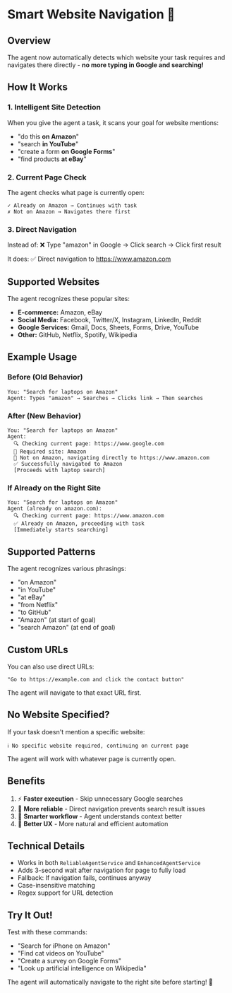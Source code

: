 # Smart Website Navigation 🚀

## Overview
The agent now automatically detects which website your task requires and navigates there directly - **no more typing in Google and searching!**

## How It Works

### 1. **Intelligent Site Detection**
When you give the agent a task, it scans your goal for website mentions:
- "do this **on Amazon**"
- "search **in YouTube**"
- "create a form **on Google Forms**"
- "find products **at eBay**"

### 2. **Current Page Check**
The agent checks what page is currently open:
```
✓ Already on Amazon → Continues with task
✗ Not on Amazon → Navigates there first
```

### 3. **Direct Navigation**
Instead of:
❌ Type "amazon" in Google → Click search → Click first result

It does:
✅ Direct navigation to https://www.amazon.com

## Supported Websites
The agent recognizes these popular sites:
- **E-commerce:** Amazon, eBay
- **Social Media:** Facebook, Twitter/X, Instagram, LinkedIn, Reddit
- **Google Services:** Gmail, Docs, Sheets, Forms, Drive, YouTube
- **Other:** GitHub, Netflix, Spotify, Wikipedia

## Example Usage

### Before (Old Behavior)
```
You: "Search for laptops on Amazon"
Agent: Types "amazon" → Searches → Clicks link → Then searches
```

### After (New Behavior)
```
You: "Search for laptops on Amazon"
Agent: 
  🔍 Checking current page: https://www.google.com
  📍 Required site: Amazon
  🚀 Not on Amazon, navigating directly to https://www.amazon.com
  ✅ Successfully navigated to Amazon
  [Proceeds with laptop search]
```

### If Already on the Right Site
```
You: "Search for laptops on Amazon"
Agent (already on amazon.com):
  🔍 Checking current page: https://www.amazon.com
  ✅ Already on Amazon, proceeding with task
  [Immediately starts searching]
```

## Supported Patterns
The agent recognizes various phrasings:
- "on Amazon"
- "in YouTube" 
- "at eBay"
- "from Netflix"
- "to GitHub"
- "Amazon" (at start of goal)
- "search Amazon" (at end of goal)

## Custom URLs
You can also use direct URLs:
```
"Go to https://example.com and click the contact button"
```
The agent will navigate to that exact URL first.

## No Website Specified?
If your task doesn't mention a specific website:
```
ℹ️ No specific website required, continuing on current page
```
The agent will work with whatever page is currently open.

## Benefits
1. ⚡ **Faster execution** - Skip unnecessary Google searches
2. 🎯 **More reliable** - Direct navigation prevents search result issues
3. 🧠 **Smarter workflow** - Agent understands context better
4. 💪 **Better UX** - More natural and efficient automation

## Technical Details
- Works in both `ReliableAgentService` and `EnhancedAgentService`
- Adds 3-second wait after navigation for page to fully load
- Fallback: If navigation fails, continues anyway
- Case-insensitive matching
- Regex support for URL detection

## Try It Out!
Test with these commands:
- "Search for iPhone on Amazon"
- "Find cat videos on YouTube"
- "Create a survey on Google Forms"
- "Look up artificial intelligence on Wikipedia"

The agent will automatically navigate to the right site before starting! 🎉

